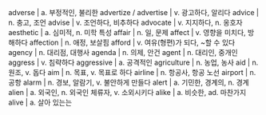 adverse	| a. 부정적인, 불리한
advertize / advertise	| v. 광고하다, 알리다
advice	| n. 충고, 조언
advise	| v. 조언하다, 비추하다
advocate	| v. 지지하다, n. 옹호자
aesthetic	| a. 심미적, n. 미학 특성
affair	| n. 일, 문제
affect	| v. 영향을 미치다, 방해하다
affection	| n. 애정, 보살핌
afford	| v. 여유(형편)가 되다, ~할 수 있다
agency	| n. 대리점, 대행사
agenda	| n. 의제, 안건
agent	| n. 대리인, 중개인
aggress	| v. 침략하다
aggressive	| a. 공격적인
agriculture	| n. 농업, 농사
aid	| n. 원조, v. 돕다
aim	| n. 목표, v. 목표로 하다
airline	| n. 항공사, 항공 노선
airport	| n. 공항
alarm	| n. 경보, 알람기, v. 불안하게 만들다
alert	| a. 기민한, 경계의, n. 경계
alien	| a. 외국인, n. 외국인 체류자, v. 소외시키다
alike	| a. 비슷한, ad. 마찬가지
alive	| a. 살아 있는는
